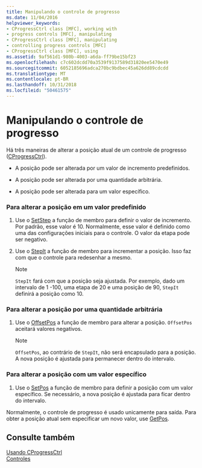 ```yaml
---
title: Manipulando o controle de progresso
ms.date: 11/04/2016
helpviewer_keywords:
- CProgressCtrl class [MFC], working with
- progress controls [MFC], manipulating
- CProgressCtrl class [MFC], manipulating
- controlling progress controls [MFC]
- CProgressCtrl class [MFC], using
ms.assetid: 9af561d1-980b-4003-a6da-ff79be15bf23
ms.openlocfilehash: c7c602dcdd70a3539f9137589d31820ee5470e49
ms.sourcegitcommit: 6052185696adca270bc9bdbec45a626dd89cdcdd
ms.translationtype: MT
ms.contentlocale: pt-BR
ms.lasthandoff: 10/31/2018
ms.locfileid: "50461575"
---
```

# <a name="manipulating-the-progress-control"></a>Manipulando o controle de progresso

Há três maneiras de alterar a posição atual de um controle de progresso ([CProgressCtrl](../mfc/reference/cprogressctrl-class.md)).

- A posição pode ser alterada por um valor de incremento predefinidos.

- A posição pode ser alterada por uma quantidade arbitrária.

- A posição pode ser alterada para um valor específico.

### <a name="to-change-the-position-by-a-preset-amount"></a>Para alterar a posição em um valor predefinido

1. Use o [SetStep](../mfc/reference/cprogressctrl-class.md#setstep) a função de membro para definir o valor de incremento. Por padrão, esse valor é 10. Normalmente, esse valor é definido como uma das configurações iniciais para o controle. O valor da etapa pode ser negativo.

1. Use o [StepIt](../mfc/reference/cprogressctrl-class.md#stepit) a função de membro para incrementar a posição. Isso faz com que o controle para redesenhar a mesmo.

    > [!NOTE]
    >  `StepIt` fará com que a posição seja ajustada. Por exemplo, dado um intervalo de 1 -100, uma etapa de 20 e uma posição de 90, `StepIt` definirá a posição como 10.

### <a name="to-change-the-position-by-an-arbitrary-amount"></a>Para alterar a posição por uma quantidade arbitrária

1. Use o [OffsetPos](../mfc/reference/cprogressctrl-class.md#offsetpos) a função de membro para alterar a posição. `OffsetPos` aceitará valores negativos.

    > [!NOTE]
    >  `OffsetPos`, ao contrário de `StepIt`, não será encapsulado para a posição. A nova posição é ajustada para permanecer dentro do intervalo.

### <a name="to-change-the-position-to-a-specific-value"></a>Para alterar a posição com um valor específico

1. Use o [SetPos](../mfc/reference/cprogressctrl-class.md#setpos) a função de membro para definir a posição com um valor específico. Se necessário, a nova posição é ajustada para ficar dentro do intervalo.

Normalmente, o controle de progresso é usado unicamente para saída. Para obter a posição atual sem especificar um novo valor, use [GetPos](../mfc/reference/cprogressctrl-class.md#getpos).

## <a name="see-also"></a>Consulte também

[Usando CProgressCtrl](../mfc/using-cprogressctrl.md)<br/>
[Controles](../mfc/controls-mfc.md)

